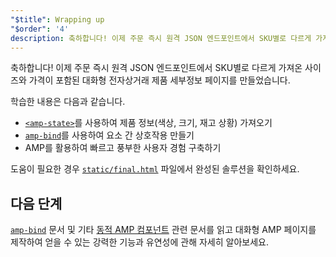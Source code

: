 ```yaml
---
"$title": Wrapping up
"$order": '4'
description: 축하합니다! 이제 주문 즉시 원격 JSON 엔드포인트에서 SKU별로 다르게 가져온 사이즈와 가격이 포함된 대화형 전자상거래 제품 세부정보 페이지를 만들었습니다.
---
```


축하합니다! 이제 주문 즉시 원격 JSON 엔드포인트에서 SKU별로 다르게 가져온 사이즈와 가격이 포함된 대화형 전자상거래 제품 세부정보 페이지를 만들었습니다.

학습한 내용은 다음과 같습니다.

- [`<amp-state>`](../../../../documentation/components/reference/amp-bind.md#state)를 사용하여 제품 정보(색상, 크기, 재고 상황) 가져오기
- [`amp-bind`](../../../../documentation/components/reference/amp-bind.md)를 사용하여 요소 간 상호작용 만들기
- AMP를 활용하여 빠르고 풍부한 사용자 경험 구축하기

도움이 필요한 경우 [`static/final.html`](https://github.com/googlecodelabs/advanced-interactivity-in-amp/blob/master/static/final.html) 파일에서 완성된 솔루션을 확인하세요.

## 다음 단계

[`amp-bind`](../../../../documentation/components/reference/amp-bind.md) 문서 및 기타 [동적 AMP 컴포넌트](../../../../documentation/components/index.html) 관련 문서를 읽고 대화형 AMP 페이지를 제작하여 얻을 수 있는 강력한 기능과 유연성에 관해 자세히 알아보세요.
